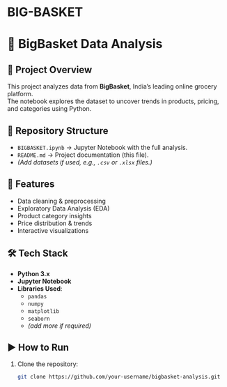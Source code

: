 # BIG-BASKET
# 🛒 BigBasket Data Analysis

## 📌 Project Overview
This project analyzes data from **BigBasket**, India’s leading online grocery platform.  
The notebook explores the dataset to uncover trends in products, pricing, and categories using Python.

## 📂 Repository Structure
- `BIGBASKET.ipynb` → Jupyter Notebook with the full analysis.  
- `README.md` → Project documentation (this file).  
- *(Add datasets if used, e.g., `.csv` or `.xlsx` files.)*

## 🚀 Features
- Data cleaning & preprocessing  
- Exploratory Data Analysis (EDA)  
- Product category insights  
- Price distribution & trends  
- Interactive visualizations  

## 🛠️ Tech Stack
- **Python 3.x**  
- **Jupyter Notebook**  
- **Libraries Used**:
  - `pandas`  
  - `numpy`  
  - `matplotlib`  
  - `seaborn`  
  - *(add more if required)*  

## ▶️ How to Run
1. Clone the repository:
   ```bash
   git clone https://github.com/your-username/bigbasket-analysis.git

